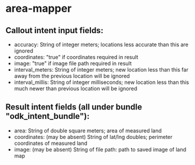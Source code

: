 # area-mapper

## Callout intent input fields:
* accuracy: String of integer meters; locations less accurate than this are ignored
* coordinates: "true" if coordinates required in result
* image: "true" if image file path required in result
* interval_meters: String of integer meters; new location less than this far away from the previous location will be ignored
* interval_millis: String of integer milliseconds; new location less than this much newer than previous location will be ignored

## Result intent fields (all under bundle "odk_intent_bundle"):
* area: String of double square meters; area of measured land
* coordinates: (may be absent) String of lat/lng doubles; perimeter coordinates of measured land
* image: (may be absent) String of file path: path to saved image of land map
